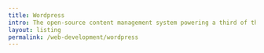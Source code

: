 ```yaml
---
title: Wordpress
intro: The open-source content management system powering a third of the Web.
layout: listing
permalink: /web-development/wordpress
---
```


